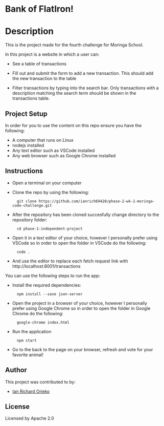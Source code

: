 # Bank of FlatIron!

# Description

This is the project made for the fourth challenge for Moringa School.

In this project is a website in which a user can:

- See a table of transactions

-  Fill out and submit the form to add a new transaction. This should add the new transaction to the table

-  Filter transactions by typing into the search bar. Only transactions with a description matching the search term should be shown in the transactions table.

## Project Setup

In order for you to use the content on this repo ensure you have the following:

- A computer that runs on Linux
- nodejs installed
- Any text editor such as VSCode installed
- Any web browser such as Google Chrome installed

## Instructions

- Open a terminal on your computer
- Clone the repo by using the following:

        git clone https://github.com/ianrich69420/phase-2-wk-1-moringa-code-challenge.git

- After the repository has been cloned succesfully change directory to the repository folder:

        cd phase-1-independent-project

- Open it in a text editor of your choice, however I personally prefer using VSCode so in order to open the folder in VSCode do the following:

        code .

- And use the editor to replace each fetch request link with http://localhost:8001/transactions

You can use the following steps to run the app:

- Install the required dependencies:

        npm install --save json-server

- Open the project in a browser of your choice, however I personally prefer using Google Chrome so in order to open the folder in Google Chrome do the following:

        google-chrome index.html

- Run the application

        npm start

- Go to the back to the page on your browser, refresh and vote for your favorite animal!

## Author
This project was contributed to by:
- [Ian Richard Orieko](https://github.com/ianrich69420/)

## License
Licensed by Apache 2.0